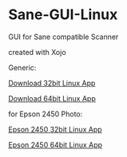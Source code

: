 # Sane-GUI-Linux
GUI for Sane compatible Scanner

created with Xojo

Generic:

[Download 32bit Linux App](https://www.dropbox.com/s/efgwxitgzjwteye/myScanner32Linux.tar.gz?dl=1)

[Download 64bit Linux App](https://www.dropbox.com/s/ib4opoak44rff1i/myScanner64Linux.tar.gz?dl=1)

for Epson 2450 Photo:

[Epson 2450 32bit Linux App](https://www.dropbox.com/s/olugyhmxi2wap8z/Epson2450.zip?dl=1)

[Epson 2450 64bit Linux App](https://www.dropbox.com/s/axoo7ha44tjj2te/Epson2450_64.zip?dl=1)
